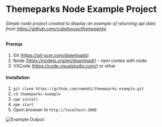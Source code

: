 # Themeparks Node Example Project

###### Simple node project created to display an example of returning api data from https://github.com/cubehouse/themeparks

#### Prereqs
1. Git (https://git-scm.com/downloads)
2. Node (https://nodejs.org/en/download/) - npm comes with node
3. VSCode (https://code.visualstudio.com/) or other

#### Installation
1. `git clone https://github.com/smebdi/themeparks-example.git`
2. `cd themeparks-example`
3. `npm install`
4. `npm start`
5. Open browser to `http://localhost:3000`

![Example Output](https://gyazo.com/02ff9e76ec34167a1ad282801663217f)
